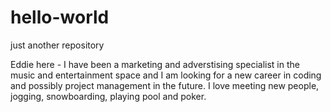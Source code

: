 # hello-world
just another repository

Eddie here - I have been a marketing and adverstising specialist in the music and entertainment space and I am looking for a new career in coding and possibly project management in the future. I love meeting new people, jogging, snowboarding, playing pool and poker.
